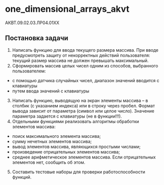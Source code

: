 # one_dimensional_arrays_akvt
АКВТ.09.02.03.ЛР04.01ХХ

## Постановка задачи

1. Написать функцию для ввода текущего размера массива. При вводе предусмотреть защиту от некорректных действий пользователя: текущий размер массива не должен превышать максимальный.
2. Сформировать массив целых чисел одним из способов, выбранного пользователем:
* с помощью датчика случайных чисел,  диапазон значений вводится с клавиатуры
*	путем ввода значений с клавиатуры
3. Написать функцию, выводящую на экран элементы массива – в столбик (с указанием индекса) или в строку через пробел. Формат вывода зависит от параметра (символ или целое число). Значение параметра задается с клавиатуры (не в функции!!!).
4. Отдельными функциями реализовать алгоритмы обработки элементов массива:
* поиск максимального элемента массива;
* сумму нечетных элементов массива;
* вывод элементов массива, являющихся простыми числами;
* произведение отрицательных элементов массива;
* среднее арифметическое элементов массива. Если отрицательных элементов нет, сообщить об этом.
5. Составить тестовые наборы для проверки работоспособности функций.

